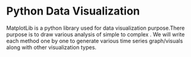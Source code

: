 # Python Data Visualization

MatplotLib is a python library used for data visualization purpose.There purpose is to draw various analysis of simple to complex . We will write each method one by one to generate various time series graph/visuals along with other visualization types.
